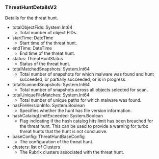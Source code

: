 ### ThreatHuntDetailsV2
Details for the threat hunt.

- totalObjectFids: System.Int64
  - Total number of object FIDs.
- startTime: DateTime
  - Start time of the threat hunt.
- endTime: DateTime
  - End time of the threat hunt.
- status: ThreatHuntStatus
  - Status of the threat hunt.
- totalMatchedSnapshots: System.Int64
  - Total number of snapshots for which malware was found and hunt succeeded, or partially succeeded, or is in progress.
- totalScannedSnapshots: System.Int64
  - Total number of snapshots across all objects selected for scan.
- totalUniqueFileMatches: System.Int64
  - Total number of unique paths for which malware was found.
- hasFileVersionInfo: System.Boolean
  - Specifies whether the hunt has file version information.
- hashCatalogLimitExceeded: System.Boolean
  - Flag indicating if the hash catalog hits limit has been breached for
the threat hunt. This can be used to provide a warning for turbo threat
hunts that the hunt is not conclusive.
- baseConfig: ThreatHuntBaseConfig
  - The configuration of the threat hunt.
- clusters: list of Clusters
  - The Rubrik clusters associated with the threat hunt.
